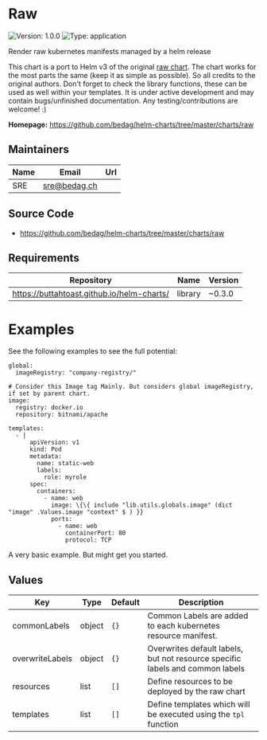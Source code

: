 # Raw

![Version: 1.0.0](https://img.shields.io/badge/Version-1.0.0-informational?style=flat-square) ![Type: application](https://img.shields.io/badge/Type-application-informational?style=flat-square)

Render raw kubernetes manifests managed by a helm release

This chart is a port to Helm v3 of the original [raw chart](https://github.com/helm/charts/tree/master/incubator/raw). The chart works for the most parts the same (keep it as simple as possible). So all credits to the original authors. Don't forget to check the library functions, these can be used as well within your templates.
It is under active development and may contain bugs/unfinished documentation. Any testing/contributions are welcome! :)

**Homepage:** <https://github.com/bedag/helm-charts/tree/master/charts/raw>

## Maintainers

| Name | Email | Url |
| ---- | ------ | --- |
| SRE | sre@bedag.ch |  |

## Source Code

* <https://github.com/bedag/helm-charts/tree/master/charts/raw>

## Requirements

| Repository | Name | Version |
|------------|------|---------|
| https://buttahtoast.github.io/helm-charts/ | library | ~0.3.0 |

# Examples

See the following examples to see the full potential:

```
global:
  imageRegistry: "company-registry/"

# Consider this Image tag Mainly. But considers global imageRegistry, if set by parent chart.
image:
  registry: docker.io
  repository: bitnami/apache

templates:
  - |
      apiVersion: v1
      kind: Pod
      metadata:
        name: static-web
        labels:
          role: myrole
      spec:
        containers:
          - name: web
            image: \{\{ include "lib.utils.globals.image" (dict "image" .Values.image "context" $ ) }}
            ports:
              - name: web
                containerPort: 80
                protocol: TCP
```

A very basic example. But might get you started.

## Values

| Key | Type | Default | Description |
|-----|------|---------|-------------|
| commonLabels | object | `{}` | Common Labels are added to each kubernetes resource manifest.  |
| overwriteLabels | object | `{}` | Overwrites default labels, but not resource specific labels and common labels |
| resources | list | `[]` | Define resources to be deployed by the raw chart  |
| templates | list | `[]` | Define templates which will be executed using the `tpl` function   |
